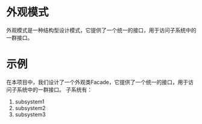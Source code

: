 # 外观模式
外观模式是一种结构型设计模式，它提供了一个统一的接口，用于访问子系统中的一群接口。

# 示例
在本项目中，我们设计了一个外观类Facade，它提供了一个统一的接口，用于访问子系统中的一群接口。
子系统有：
1. subsystem1
2. subsystem2
3. subsystem3
